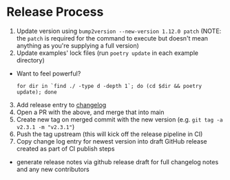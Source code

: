 # Release Process

1. Update version using `bump2version --new-version 1.12.0 patch` (NOTE: the `patch` is required for the command to execute but doesn't mean anything as you're supplying a full version)
2. Update examples' lock files (run `poetry update` in each example directory)

- Want to feel powerful?

  ```shell
  for dir in `find ./ -type d -depth 1`; do (cd $dir && poetry update); done
  ```

3. Add release entry to [changelog](./CHANGELOG.md)
4. Open a PR with the above, and merge that into main
5. Create new tag on merged commit with the new version (e.g. `git tag -a v2.3.1 -m "v2.3.1"`)
6. Push the tag upstream (this will kick off the release pipeline in CI)
7. Copy change log entry for newest version into draft GitHub release created as part of CI publish steps
  - generate release notes via github release draft for full changelog notes and any new contributors
